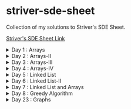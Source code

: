 # striver-sde-sheet
Collection of my solutions to Striver's SDE Sheet.

[Striver's SDE Sheet Link](https://takeuforward.org/interviews/strivers-sde-sheet-top-coding-interview-problems/)

<details>
  <summary>Day 1 : Arrays</summary>

| Problem  | Solution |
| ----------- | ----------- |
| [Set Matrix Zeroes](https://leetcode.com/problems/set-matrix-zeroes/)    |    [Link](https://github.com/ayush0402/striver-sde-sheet/blob/main/day_1/set_matrix_zeroes.cpp)    |
| [Pascal's Triangle](https://leetcode.com/problems/pascals-triangle/)  |  [Link](https://github.com/ayush0402/striver-sde-sheet/blob/main/day_1/pascals_traingle.cpp)  |
| [Next Permutation](https://leetcode.com/problems/next-permutation/)    |   [Link](https://github.com/ayush0402/striver-sde-sheet/blob/main/day_1/next_permutation.cpp)     |
| [Kadane’s Algorithm](https://leetcode.com/problems/maximum-subarray/)  | [Link](https://github.com/ayush0402/striver-sde-sheet/blob/main/day_1/kadanes_algorithm.cpp)  |
| [Sort an array of 0’s 1’s 2’s](https://leetcode.com/problems/sort-colors/)    |     [Link](https://github.com/ayush0402/striver-sde-sheet/blob/main/day_1/sort_an_array_of_0s_1s_2s.cpp)   |
| [Stock buy and Sell](https://leetcode.com/problems/best-time-to-buy-and-sell-stock/)  |   [Link](https://github.com/ayush0402/striver-sde-sheet/blob/main/day_1/stock_buy_and_sell.cpp) |
</details>

<details>
	<summary>Day 2 : Arrays-II </summary>

| Problem  | Solution |
| ----------- | ----------- |
| [Rotate Matrix](https://leetcode.com/problems/rotate-image/)    |    [Link](https://github.com/ayush0402/striver-sde-sheet/blob/main/day_2/rotate_matrix.cpp)    |
| [Merge Overlapping Subintervals](https://leetcode.com/problems/merge-intervals/)  |  [Link](https://github.com/ayush0402/striver-sde-sheet/blob/main/day_2/merge_intervals.cpp)  |
| [Merge two sorted Arrays without extra space](https://leetcode.com/problems/merge-sorted-array/)    |   [Link](https://github.com/ayush0402/striver-sde-sheet/blob/main/day_2/merge_sorted_arrays.cpp)     |
| [Find the duplicate in an array of N+1 integers.](https://leetcode.com/problems/find-the-duplicate-number/)  |  [Link](https://github.com/ayush0402/striver-sde-sheet/blob/main/day_2/find_the_duplicate_in_an_array_of_n%2B1_numbers.cpp)  |
| [Repeat and Missing Number](https://www.interviewbit.com/problems/repeat-and-missing-number-array/)    |     [Link](https://github.com/ayush0402/striver-sde-sheet/blob/main/day_2/repeat_and_missing_number.cpp)   |
| [Inversion of Array (Pre-req: Merge Sort)](https://www.codingninjas.com/codestudio/problems/count-inversions_615)  | [Link](https://github.com/ayush0402/striver-sde-sheet/blob/main/day_2/inversion_of_array.cpp)   |
</details>

<details>
	<summary>Day 3 : Arrays-III </summary>

| Problem  | Solution |
| ----------- | ----------- |
| [Search in a 2d Matrix](https://leetcode.com/problems/search-a-2d-matrix/)    |   [Link](https://github.com/ayush0402/striver-sde-sheet/blob/main/day_3/search_in_2d_matrix.cpp)     |
| [Pow(x,n)](https://leetcode.com/problems/powx-n/)  |  [Link](https://github.com/ayush0402/striver-sde-sheet/blob/main/day_3/pow(x%2Cn).cpp)  |
| [Majority Element (>N/2 times)](https://leetcode.com/problems/majority-element/)    |    [Link](https://github.com/ayush0402/striver-sde-sheet/blob/main/day_3/majority_element.cpp)    |
| [Majority Element (>N/3 times)](https://leetcode.com/problems/majority-element-ii/)  |  [Link](https://github.com/ayush0402/striver-sde-sheet/blob/main/day_3/majority_element_ii.cpp)  |
| [Grid Unique Paths](https://leetcode.com/problems/unique-paths/)    |    [Link](https://github.com/ayush0402/striver-sde-sheet/blob/main/day_3/grid_unique_paths.cpp)    |
| [Reverse Pairs](https://leetcode.com/problems/reverse-pairs/)  |  [Link](https://github.com/ayush0402/striver-sde-sheet/blob/main/day_3/reverse_pairs.cpp)  |
</details>

<details>
	<summary>Day 4 : Arrays-IV </summary>

| Problem  | Solution |
| ----------- | ----------- |
| [2-Sum-Problem](https://leetcode.com/problems/two-sum/)    |        |
| [4-sum-Problem](https://leetcode.com/problems/4sum/)  |    |
| [Longest Consecutive Sequence](https://leetcode.com/problems/longest-consecutive-sequence/)    |        |
| [Largest Subarray with 0 sum](https://practice.geeksforgeeks.org/problems/largest-subarray-with-0-sum/1)  |    |
| [Count number of subarrays with given Xor K](https://www.interviewbit.com/problems/subarray-with-given-xor/)    |        |
| [Longest Substring without repeat](https://leetcode.com/problems/longest-substring-without-repeating-characters/)  |    |
</details>

<details>
	<summary>Day 5 : Linked List </summary>

| Problem  | Solution |
| ----------- | ----------- |
| [Reverse a LinkedList](https://leetcode.com/problems/reverse-linked-list/)    |        |
| [Find the middle of LinkedList](https://leetcode.com/problems/middle-of-the-linked-list/)  |    |
| [Merge Sorted LinkedList](https://leetcode.com/problems/merge-two-sorted-lists/)    |        |
| [Remove N-th node from back of LinkedList](https://leetcode.com/problems/remove-nth-node-from-end-of-list/)  |    |
| [Add two numbers as LinkedList](https://leetcode.com/problems/add-two-numbers/)    |        |
| [Delete a given node](https://leetcode.com/problems/delete-node-in-a-linked-list/)  |    |
</details>

<details>
	<summary>Day 6 : Linked List-II</summary>

| Problem  | Solution |
| ----------- | ----------- |
| [Find intersection point of Y LinkedList](https://leetcode.com/problems/intersection-of-two-linked-lists/)    |        |
| [Detect a cycle in Linked List](https://leetcode.com/problems/linked-list-cycle/)  |    |
| [Reverse a LinkedList in groups of size k.](https://leetcode.com/problems/reverse-nodes-in-k-group/)    |        |
| [Check if a LinkedList is palindrome or not.](https://leetcode.com/problems/palindrome-linked-list/)  |    |
| [Find the starting point of the Loop of LinkedList](https://leetcode.com/problems/linked-list-cycle-ii/)    |        |
| [Flattening of a LinkedList](https://practice.geeksforgeeks.org/problems/flattening-a-linked-list/1)  |    |
</details>

<details>
	<summary>Day 7 : Linked List and Arrays</summary>

| Problem  | Solution |
| ----------- | ----------- |
| [Rotate a LinkedList](https://leetcode.com/problems/rotate-list/description/)    |        |
| [Clone a Linked List with random and next pointer](https://leetcode.com/problems/copy-list-with-random-pointer/)  |    |
| [3 sum](https://leetcode.com/problems/3sum/)    |        |
| [Trapping rainwater](https://leetcode.com/problems/trapping-rain-water/)  |    |
| [Remove Duplicate from Sorted array](https://leetcode.com/problems/remove-duplicates-from-sorted-array/)    |        |
| [Max consecutive ones](https://leetcode.com/problems/max-consecutive-ones/)  |    |
</details>

<details>
	<summary>Day 8 : Greedy Algorithm </summary>

| Problem  | Solution |
| ----------- | ----------- |
| [N meetings in one room](https://practice.geeksforgeeks.org/problems/n-meetings-in-one-room-1587115620/1)    |        |
| [Minimum Platforms](https://practice.geeksforgeeks.org/problems/minimum-platforms-1587115620/1#)  |    |
| [Job sequencing Problem](https://practice.geeksforgeeks.org/problems/job-sequencing-problem-1587115620/1#)    |        |
| [Fractional Knapsack Problem](https://practice.geeksforgeeks.org/problems/fractional-knapsack-1587115620/1)  |    |
| [Minimum number of coins](https://bit.ly/3nquVHj)    |        |
| [Activity Selection](https://practice.geeksforgeeks.org/problems/n-meetings-in-one-room-1587115620/1)  |    |
</details>

<details>
	<summary>Day 23 : Graphs </summary>

| Problem  | Solution |
| ----------- | ----------- |
| [Clone a graph](https://leetcode.com/problems/clone-graph/)    |        |
| [DFS](https://practice.geeksforgeeks.org/problems/depth-first-traversal-for-a-graph/1)  |    |
| [BFS](https://practice.geeksforgeeks.org/problems/bfs-traversal-of-graph/1)    |        |
| [Detect A cycle in Undirected Graph using BFS](https://leetcode.com/problems/course-schedule/)  |    |
| [Detect A cycle in Undirected Graph using DFS](https://leetcode.com/problems/course-schedule/)    |        |
| [Detect A cycle in a Directed Graph using DFS](https://leetcode.com/problems/course-schedule/)  |    |
| [Detect A cycle in a Directed Graph using BFS](https://leetcode.com/problems/course-schedule/)  |    |
| [Topological Sort BFS](https://practice.geeksforgeeks.org/problems/topological-sort/1)  |    |
| [Topological Sort DFS](https://practice.geeksforgeeks.org/problems/topological-sort/1)  |    |
| [Number of islands(Do in Grid and Graph Both)](https://leetcode.com/problems/number-of-islands/)  |    |
| [Bipartite Check using BFS](https://leetcode.com/problems/is-graph-bipartite/)  |    |
| [Bipartite Check using DFS](https://leetcode.com/problems/is-graph-bipartite/)  |    |
</details>

